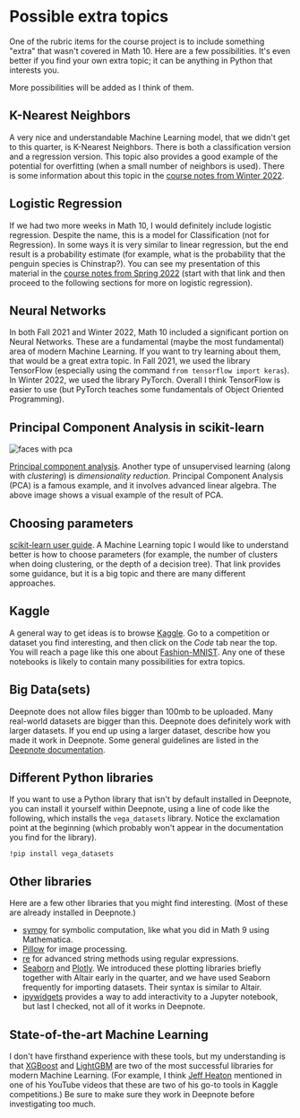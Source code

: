 # Possible extra topics

One of the rubric items for the course project is to include something "extra" that wasn't covered in Math 10.  Here are a few possibilities.  It's even better if you find your own extra topic; it can be anything in Python that interests you.

More possibilities will be added as I think of them.

## K-Nearest Neighbors

A very nice and understandable Machine Learning model, that we didn't get to this quarter, is K-Nearest Neighbors.  There is both a classification version and a regression version.  This topic also provides a good example of the potential for overfitting (when a small number of neighbors is used).  There is some information about this topic in the [course notes from Winter 2022](https://christopherdavisuci.github.io/UCI-Math-10-W22/Week6/Week6-Wednesday.html).

## Logistic Regression

If we had two more weeks in Math 10, I would definitely include logistic regression.  Despite the name, this is a model for Classification (not for Regression).  In some ways it is very similar to linear regression, but the end result is a probability estimate (for example, what is the probability that the penguin species is Chinstrap?).  You can see my presentation of this material in the [course notes from Spring 2022](https://christopherdavisuci.github.io/UCI-Math-10-S22/Week7/Week7-Friday.html) (start with that link and then proceed to the following sections for more on logistic regression).

## Neural Networks

In both Fall 2021 and Winter 2022, Math 10 included a significant portion on Neural Networks.  These are a fundamental (maybe the most fundamental) area of modern Machine Learning.  If you want to try learning about them, that would be a great extra topic.  In Fall 2021, we used the library TensorFlow (especially using the command `from tensorflow import keras`).  In Winter 2022, we used the library PyTorch.  Overall I think TensorFlow is easier to use (but PyTorch teaches some fundamentals of Object Oriented Programming).

## Principal Component Analysis in scikit-learn

![faces with pca](../images/pca.png)

[Principal component analysis](https://scikit-learn.org/stable/modules/decomposition.html#pca).  Another type of unsupervised learning (along with *clustering*) is *dimensionality reduction*.  Principal Component Analysis (PCA) is a famous example, and it involves advanced linear algebra.  The above image shows a visual example of the result of PCA.

## Choosing parameters

[scikit-learn user guide](https://scikit-learn.org/stable/tutorial/statistical_inference/model_selection.html).  A Machine Learning topic I would like to understand better is how to choose parameters (for example, the number of clusters when doing clustering, or the depth of a decision tree).  That link provides some guidance, but it is a big topic and there are many different approaches.

## Kaggle

A general way to get ideas is to browse [Kaggle](https://www.kaggle.com/).  Go to a competition or dataset you find interesting, and then click on the *Code* tab near the top.  You will reach a page like this one about [Fashion-MNIST](https://www.kaggle.com/zalando-research/fashionmnist/code).  Any one of these notebooks is likely to contain many possibilities for extra topics.

## Big Data(sets)

Deepnote does not allow files bigger than 100mb to be uploaded.  Many real-world datasets are bigger than this.  Deepnote does definitely work with larger datasets.  If you end up using a larger dataset, describe how you made it work in Deepnote.  Some general guidelines are listed in the [Deepnote documentation](https://docs.deepnote.com/importing-and-exporing/importing-data-to-deepnote#uploading-files-to-deepnote).

## Different Python libraries

If you want to use a Python library that isn't by default installed in Deepnote, you can install it yourself within Deepnote, using a line of code like the following, which installs the `vega_datasets` library.  Notice the exclamation point at the beginning (which probably won't appear in the documentation you find for the library).
```
!pip install vega_datasets
```

## Other libraries
Here are a few other libraries that you might find interesting.  (Most of these are already installed in Deepnote.)
* [sympy](https://www.sympy.org/en/index.html) for symbolic computation, like what you did in Math 9 using Mathematica.
* [Pillow](https://pillow.readthedocs.io/en/stable/index.html) for image processing.
* [re](https://docs.python.org/3/library/re.html) for advanced string methods using regular expressions.
* [Seaborn](https://seaborn.pydata.org/) and [Plotly](https://plotly.com/python/plotly-express/).  We introduced these plotting libraries briefly together with Altair early in the quarter, and we have used Seaborn frequently for importing datasets.  Their syntax is similar to Altair.
* [ipywidgets](https://ipywidgets.readthedocs.io/en/latest/) provides a way to add interactivity to a Jupyter notebook, but last I checked, not all of it works in Deepnote.

## State-of-the-art Machine Learning
I don't have firsthand experience with these tools, but my understanding is that [XGBoost](https://xgboost.readthedocs.io/en/stable/python/index.html) and [LightGBM](https://lightgbm.readthedocs.io/en/latest/Python-Intro.html) are two of the most successful libraries for modern Machine Learning.  (For example, I think [Jeff Heaton](https://www.youtube.com/channel/UCR1-GEpyOPzT2AO4D_eifdw) mentioned in one of his YouTube videos that these are two of his go-to tools in Kaggle competitions.)  Be sure to make sure they work in Deepnote before investigating too much.

